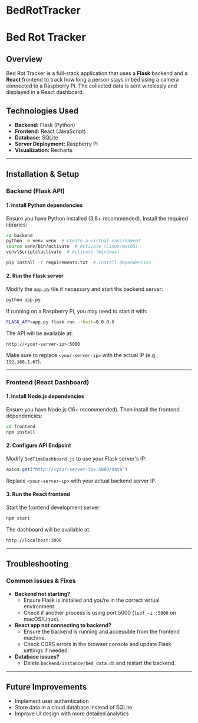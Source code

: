 # BedRotTracker
# Bed Rot Tracker

## Overview
Bed Rot Tracker is a full-stack application that uses a **Flask** backend and a **React** frontend to track how long a person stays in bed using a camera connected to a Raspberry Pi. The collected data is sent wirelessly and displayed in a React dashboard.

## Technologies Used
- **Backend:** Flask (Python)
- **Frontend:** React (JavaScript)
- **Database:** SQLite
- **Server Deployment:** Raspberry Pi
- **Visualization:** Recharts

---

## Installation & Setup
### **Backend (Flask API)**
#### **1. Install Python dependencies**
Ensure you have Python installed (3.8+ recommended). Install the required libraries:

```bash
cd backend
python -m venv venv  # Create a virtual environment
source venv/bin/activate  # Activate (Linux/macOS)
venv\Scripts\activate  # Activate (Windows)

pip install -r requirements.txt  # Install dependencies
```

#### **2. Run the Flask server**
Modify the `app.py` file if necessary and start the backend server:
```bash
python app.py
```
If running on a Raspberry Pi, you may need to start it with:
```bash
FLASK_APP=app.py flask run --host=0.0.0.0
```
The API will be available at:
```
http://<your-server-ip>:5000
```
Make sure to replace `<your-server-ip>` with the actual IP (e.g., `192.168.1.67`).

---

### **Frontend (React Dashboard)**
#### **1. Install Node.js dependencies**
Ensure you have Node.js (16+ recommended). Then install the frontend dependencies:

```bash
cd frontend
npm install
```

#### **2. Configure API Endpoint**
Modify `BedTimeDashboard.js` to use your Flask server's IP:
```javascript
axios.get("http://<your-server-ip>:5000/data")
```
Replace `<your-server-ip>` with your actual backend server IP.

#### **3. Run the React frontend**
Start the frontend development server:
```bash
npm start
```
The dashboard will be available at:
```
http://localhost:3000
```

---

## Troubleshooting
### **Common Issues & Fixes**
- **Backend not starting?**
  - Ensure Flask is installed and you’re in the correct virtual environment.
  - Check if another process is using port 5000 (`lsof -i :5000` on macOS/Linux).
- **React app not connecting to backend?**
  - Ensure the backend is running and accessible from the frontend machine.
  - Check CORS errors in the browser console and update Flask settings if needed.
- **Database issues?**
  - Delete `backend/instance/bed_data.db` and restart the backend.

---

## Future Improvements
- Implement user authentication
- Store data in a cloud database instead of SQLite
- Improve UI design with more detailed analytics

